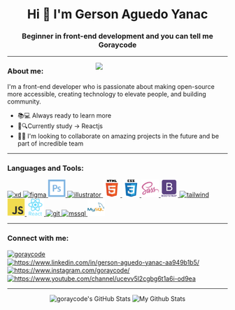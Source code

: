 <h1 align="center">Hi 👋 I'm Gerson Aguedo Yanac</h1>
<h3 align="center">Beginner in front-end development and you can tell me Goraycode</h3>
<hr>
<img align="right" width="60%" src="https://lh3.googleusercontent.com/Bhu5irKJ54Ozlbg2CFDFrUd81ANohnCs7PFv4XDRCVDftHw9jzkhGt0emcNUdAtE96dNa9i--wmNYsIx9zVt6p6M2JRGqbq_zuVm7XcfOKmLPbNKqr3wEWKVcjMZDCkvgfjOwBqfZFx_B_oxolz3wFfvKUctBySNZFoza6DpGU21hUXQ_AI1SfDR5WxQ7US-iEGhDeKHD0-3nZRVJz3FMqygcfwGRPQuuVTpHiyBDOf48u-JS0R7tD38Tvn74uAHNI1ChIr7PbkpiZ1kdNWFpp3xQn9xGgsrR3PyIzTXrnxne09E3H_hwMprs75WC0moUym5qPKrM9OXhSdaodLuaYvczMHwYT5VDKNbkvVw5j9Roam9s6JbxsipUMTnoyHI7-ioluJ8PGCrdxdvG1ZFrUBnaO_TR4ArRCRDo40wA2l3T4Z7-KS7pe3IYbbjfmEpuogEzdRGFtH6g8euNs-kxb8HZzE_cRvpksRE_cZEv0weFTD51bZLGOZFpgWNUfE_4YhmuOcnDlN5zIjUCzDcSuMegvX05lz0hf8eSKwIkHu1fkxf53fAr-Isaw-lxy9Lb0CvX1HX10rt_7KMaILS4GptskD8pwUOV0QTOBIstw5IRGmgBLTI6g1PzYThr7X9j8zfH0z9WYsffKMw4QXA0_3iA0N7TRyIhUxFsr488o2rTb9YzOJhVrdJ88t-HSOHfsgHGeid_ZqjlVZE-XEbxqIY=w1027-h732-no?authuser=0">
<h3 align="left">About me:</h3>
<p>I'm a front-end developer who is passionate about making open-source more accessible, creating technology to elevate people, and building community. </p>
<ul>
  <li>📚💻 Always ready to learn more</li>
  <li>💙🔍Currently study -> Reactjs </li>
  <li>🤝🙌 I'm looking to collaborate on amazing projects in the future and be part of incredible team </li>
</ul>
<hr>
<h3 align="left">Languages and Tools:</h3>

<p align="left"> <a href="https://www.adobe.com/products/xd.html" target="_blank" rel="noreferrer"> <img src="https://cdn.worldvectorlogo.com/logos/adobe-xd.svg" alt="xd" width="40" height="40"/> </a><a href="https://www.figma.com/" target="_blank" rel="noreferrer"> <img src="https://www.vectorlogo.zone/logos/figma/figma-icon.svg" alt="figma" width="40" height="40"/> </a><a href="https://www.photoshop.com/en" target="_blank" rel="noreferrer"> <img src="https://raw.githubusercontent.com/devicons/devicon/master/icons/photoshop/photoshop-line.svg" alt="photoshop" width="40" height="40"/> </a><a href="https://www.adobe.com/in/products/illustrator.html" target="_blank" rel="noreferrer"> <img src="https://www.vectorlogo.zone/logos/adobe_illustrator/adobe_illustrator-icon.svg" alt="illustrator" width="40" height="40"/> </a> <a href="https://www.w3.org/html/" target="_blank" rel="noreferrer"> <img src="https://raw.githubusercontent.com/devicons/devicon/master/icons/html5/html5-original-wordmark.svg" alt="html5" width="40" height="40"/> </a> <a href="https://www.w3schools.com/css/" target="_blank" rel="noreferrer"> <img src="https://raw.githubusercontent.com/devicons/devicon/master/icons/css3/css3-original-wordmark.svg" alt="css3" width="40" height="40"/> </a> <a href="https://sass-lang.com" target="_blank" rel="noreferrer"> <img src="https://raw.githubusercontent.com/devicons/devicon/master/icons/sass/sass-original.svg" alt="sass" width="40" height="40"/> </a> <a href="https://getbootstrap.com" target="_blank" rel="noreferrer"> <img src="https://raw.githubusercontent.com/devicons/devicon/master/icons/bootstrap/bootstrap-plain-wordmark.svg" alt="bootstrap" width="40" height="40"/> </a>  <a href="https://tailwindcss.com/" target="_blank" rel="noreferrer"> <img src="https://www.vectorlogo.zone/logos/tailwindcss/tailwindcss-icon.svg" alt="tailwind" width="40" height="40"/> <a href="https://developer.mozilla.org/en-US/docs/Web/JavaScript" target="_blank" rel="noreferrer"> <img src="https://raw.githubusercontent.com/devicons/devicon/master/icons/javascript/javascript-original.svg" alt="javascript" width="40" height="40"/> </a>   </a> <a href="https://reactjs.org/" target="_blank" rel="noreferrer"> <img src="https://raw.githubusercontent.com/devicons/devicon/master/icons/react/react-original-wordmark.svg" alt="react" width="40" height="40"/> </a>  <a href="https://git-scm.com/" target="_blank" rel="noreferrer"> <img src="https://www.vectorlogo.zone/logos/git-scm/git-scm-icon.svg" alt="git" width="40" height="40"/> </a>    <a href="https://www.microsoft.com/en-us/sql-server" target="_blank" rel="noreferrer"> <img src="https://www.svgrepo.com/show/303229/microsoft-sql-server-logo.svg" alt="mssql" width="40" height="40"/> </a> <a href="https://www.mysql.com/" target="_blank" rel="noreferrer"> <img src="https://raw.githubusercontent.com/devicons/devicon/master/icons/mysql/mysql-original-wordmark.svg" alt="mysql" width="40" height="40"/> </a>
<hr>
<h3 align="left">Connect with me:</h3>
<p align="left">
<a href="https://twitter.com/goraycode" target="blank"><img align="center" src="https://raw.githubusercontent.com/rahuldkjain/github-profile-readme-generator/master/src/images/icons/Social/twitter.svg" alt="goraycode" height="30" width="40" /></a>
<a href="https://www.linkedin.com/in/gerson-aguedo-yanac-aa949b1b5/" target="blank"><img align="center" src="https://raw.githubusercontent.com/rahuldkjain/github-profile-readme-generator/master/src/images/icons/Social/linked-in-alt.svg" alt="https://www.linkedin.com/in/gerson-aguedo-yanac-aa949b1b5/" height="30" width="40" /></a>
<a href="https://www.instagram.com/goraycode/" target="blank"><img align="center" src="https://raw.githubusercontent.com/rahuldkjain/github-profile-readme-generator/master/src/images/icons/Social/instagram.svg" alt="https://www.instagram.com/goraycode/" height="30" width="40" /></a>
<a href="https://www.youtube.com/channel/UCEVv5L2Cgbg6t1a6I-oD9eA" target="blank"><img align="center" src="https://raw.githubusercontent.com/rahuldkjain/github-profile-readme-generator/master/src/images/icons/Social/youtube.svg" alt="https://www.youtube.com/channel/ucevv5l2cgbg6t1a6i-od9ea" height="30" width="40" /></a>
</p>
<hr>
<p align="center" width="100%">
<img  src="https://github-readme-stats.vercel.app/api?username=goraycode&show_icons=true&title_color=39bed5&icon_color=39bed5&text_color=FFFFFF&theme=dark" alt="goraycode's GitHub Stats" />
<img src="https://github-readme-stats.vercel.app/api/top-langs/?username=goraycode&title_color=39bed5&layout=compact&text_color=FFFFFF&theme=dark" alt="My Github Stats">
</p>

